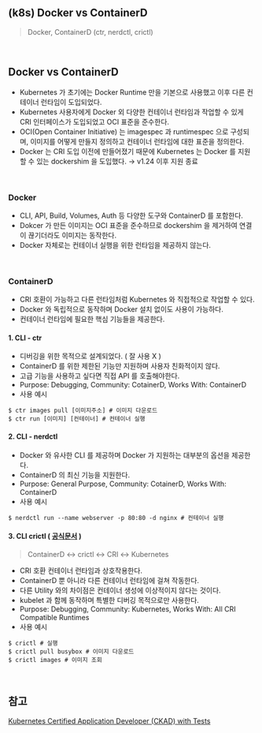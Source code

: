 ## (k8s) Docker vs ContainerD
>  Docker, ContainerD (ctr, nerdctl, crictl)

<br>

## Docker vs ContainerD
- Kubernetes 가 초기에는 Docker Runtime 만을 기본으로 사용했고 이후 다른 컨테이너 런타임이 도입되었다.
- Kubernetes 사용자에게 Docker 외 다양한 컨테이너 런타임과 작업할 수 있게 CRI 인터페이스가 도입되었고 OCI 표준을 준수한다.
- OCI(Open Container Initiative) 는 imagespec 과 runtimespec 으로 구성되며, 이미지를 어떻게 만들지 정의하고 컨테이너 런타임에 대한 표준을 정의한다. 
- Docker 는 CRI 도입 이전에 만들어졌기 때문에 Kubernetes 는 Docker 를 지원할 수 있는 dockershim 을 도입했다. → v1.24 이후 지원 종료

<br>

### Docker
- CLI, API, Build, Volumes, Auth 등 다양한 도구와 ContainerD 를 포함한다.
- Dokcer 가 만든 이미지는 OCI 표준을 준수하므로 dockershim 을 제거하여 연결이 끊기더라도 이미지는 동작한다.
- Docker 자체로는 컨테이너 실행을 위한 런타임을 제공하지 않는다.

<br>

### ContainerD
- CRI 호환이 가능하고 다른 런타임처럼 Kubernetes 와 직접적으로 작업할 수 있다. 
- Docker 와 독립적으로 동작하며 Docker 설치 없이도 사용이 가능하다.
- 컨테이너 런타임에 필요한 핵심 기능들을 제공한다.

#### 1. CLI - ctr 
- 디버깅을 위한 목적으로 설계되었다. ( 잘 사용 X )
- ContainerD 를 위한 제한된 기능만 지원하며 사용자 친화적이지 않다. 
- 고급 기능을 사용하고 싶다면 직접 API 를 호출해야한다. 
- Purpose: Debugging, Community: CotainerD, Works With: ContainerD
- 사용 예시
```shell
$ ctr images pull [이미지주소] # 이미지 다운로드
$ ctr run [이미지] [컨테이너] # 컨테이너 실행
```

#### 2. CLI - nerdctl
- Docker 와 유사한 CLI 를 제공하며 Docker 가 지원하는 대부분의 옵션을 제공한다. 
- ContainerD 의 최신 기능을 지원한다. 
- Purpose: General Purpose, Community: CotainerD, Works With: ContainerD
- 사용 예시
```shell
$ nerdctl run --name webserver -p 80:80 -d nginx # 컨테이너 실행
```

#### 3. CLI  crictl ( [공식문서](https://kubernetes.io/docs/tasks/debug/debug-cluster/crictl/) )
> ContainerD ↔ crictl ↔ CRI ↔ Kubernetes 

- CRI 호환 컨테이너 런타임과 상호작용한다. 
- ContainerD 뿐 아니라 다른 컨테이너 런타임에 걸쳐 작동한다. 
- 다른 Utility 와의 차이점은 컨테이너 생성에 이상적이지 않다는 것이다.
- kubelet 과 함께 동작하며 특별한 디버깅 목적으로만 사용한다. 
- Purpose: Debugging, Community: Kubernetes, Works With: All CRI Compatible Runtimes
- 사용 예시 
```shell
$ crictl # 실행
$ crictl pull busybox # 이미지 다운로드
$ crictl images # 이미지 조회
```

<br>

## 참고
[Kubernetes Certified Application Developer (CKAD) with Tests](https://www.udemy.com/share/1013BQ3@FHcQPh5fdtPOTP1ZXYZVcotPtN9ZvIN1IS37fa49ax7L0Kti3Q1cVKrL8WjJxV0YjA==/)